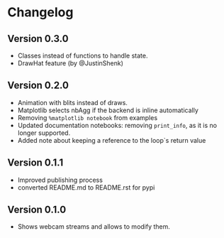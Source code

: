 # Changelog

## Version 0.3.0
* Classes instead of functions to handle state.
* DrawHat feature (by @JustinShenk)

## Version 0.2.0
* Animation with blits instead of draws.
* Matplotlib selects nbAgg if the backend is inline automatically
* Removing `%matplotlib notebook` from examples
* Updated documentation notebooks: removing `print_info`, as it is no longer supported.
* Added note about keeping a reference to the loop`s return value

## Version 0.1.1
* Improved publishing process
* converted README.md to README.rst for pypi

## Version 0.1.0
* Shows webcam streams and allows to modify them.

